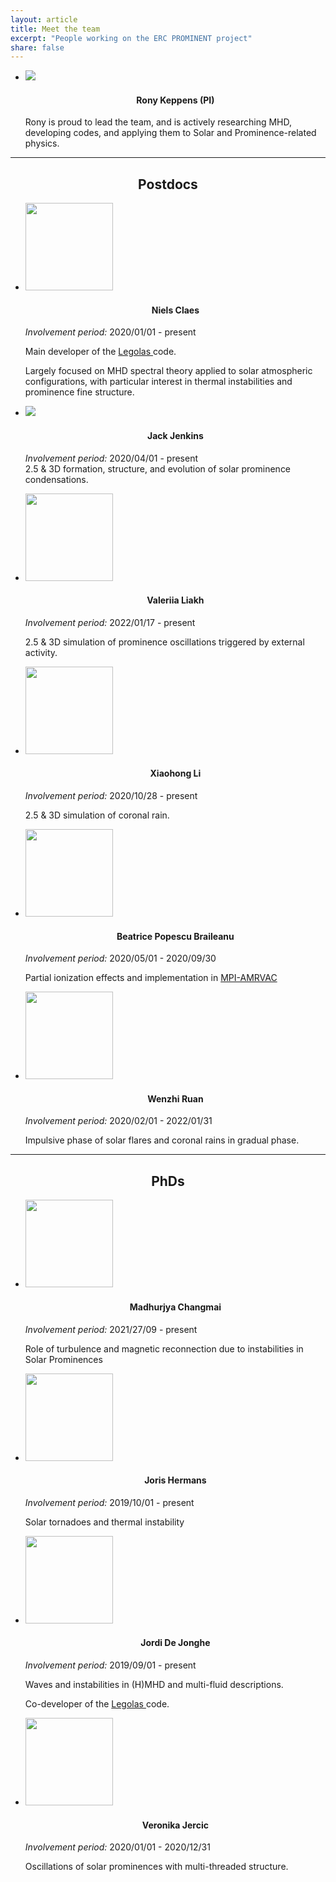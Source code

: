 ```yaml
---
layout: article
title: Meet the team
excerpt: "People working on the ERC PROMINENT project"
share: false
---
```


<ul class="th-grid">
  <li>
    <a href="ronykeppens"><img src="{{ site.url }}/images/bio-photo-RK.png"></a>
  </li>
  <h4 style="text-align:center">Rony Keppens (PI)</h4>

  Rony is proud to lead the team, and is actively researching MHD, developing codes, and applying them to Solar and Prominence-related physics.
</ul>

***

<h2 style="text-align:center">Postdocs</h2>

<ul class="th-grid">
  <li>
    <a href="nielsclaes"><img src="{{ site.url }}/images/bio-photo-NC.png" width="140"></a>
  </li>
  <h4 style="text-align:center">Niels Claes</h4>

  <em>Involvement period:</em> 2020/01/01 - present <br>

  Main developer of the
  <a href="https://github.com/n-claes/legolas">
    Legolas
  </a>
  code. <br>

  Largely focused on MHD spectral theory applied to solar atmospheric
  configurations, with particular interest in thermal instabilities and prominence
  fine structure.
</ul>

<ul class="th-grid_right">
  <li>
    <a href="jackjenkins"><img src="{{ site.url }}/images/jack_bio_photo_erc.jpg"></a>
  </li>
  <h4 style="text-align:center">Jack Jenkins</h4>

  <em>Involvement period:</em> 2020/04/01 - present <br>
  2.5 & 3D formation, structure, and evolution of solar prominence condensations.
</ul>


<ul class="th-grid">
  <li>
    <a href="valeriialiakh"><img src="{{ site.url }}/images/bio-photo-VL.jpg" width="140"></a>
  </li>
  <h4 style="text-align:center">Valeriia Liakh</h4>

  <em>Involvement period:</em> 2022/01/17 - present <br>

  2.5 & 3D simulation of prominence oscillations triggered by external activity.
</ul>


<ul class="th-grid_right">
  <li>
   <a href="xiaohongli"><img src="{{ site.url }}/images/bio-photo-Xiaohong.jpg" width="140"></a>
  </li>
  <h4 style="text-align:center">Xiaohong Li</h4>

  <em>Involvement period:</em> 2020/10/28 - present <br>

  2.5 & 3D simulation of coronal rain.
</ul>


<ul class="th-grid">
  <li>
    <a href="beatricebraileanu"><img src="{{ site.url }}/images/bio-photo-bpb.png" width="140"></a>
  </li>
  <h4 style="text-align:center">Beatrice Popescu Braileanu</h4>

  <em>Involvement period:</em> 2020/05/01 - 2020/09/30 <br>

  Partial ionization effects and implementation in
  <a href="http://amrvac.org">
    MPI-AMRVAC
  </a>
</ul>


<ul class="th-grid_right">
  <li>
    <a href="wenzhiruan"><img src="{{ site.url }}/images/wenzhi_bio_photo.jpg" width="140"></a>
  </li>
  <h4 style="text-align:center">Wenzhi Ruan</h4>

  <em>Involvement period:</em> 2020/02/01 - 2022/01/31 <br>

  Impulsive phase of solar flares and coronal rains in gradual phase.
</ul>

***

<h2 style="text-align:center">PhDs</h2>

<ul class="th-grid_right">
  <li>
    <a href="madhurjyachangmai"><img src="{{ site.url }}/images/bio-photo.jpg" width="140" ></a>
  </li>
  <h4 style="text-align:center">Madhurjya Changmai</h4>

  <em>Involvement period:</em> 2021/27/09 - present <br>

  Role of turbulence and magnetic reconnection due to instabilities in Solar Prominences
</ul>


<ul class="th-grid">
  <li>
    <a href="jorishermans"><img src="{{ site.url }}/images/bio-photo-Joris.jpg" width="140" ></a>
  </li>
  <h4 style="text-align:center">Joris Hermans</h4>

  <em>Involvement period:</em> 2019/10/01 - present <br>

  Solar tornadoes and thermal instability
</ul>


<ul class="th-grid_right">
  <li>
    <a href="jordidejonghe"><img src="{{ site.url }}/images/bio-photo-JDJ.jpg" width="140"></a>
  </li>
  <h4 style="text-align:center">Jordi De Jonghe</h4>

  <em>Involvement period:</em> 2019/09/01 - present <br>

  Waves and instabilities in (H)MHD and multi-fluid descriptions. <br>

  Co-developer of the
  <a href="https://legolas.science">
    Legolas
  </a>
  code.
</ul>


<ul class="th-grid">
  <li>
    <a href="veronikajercic"><img src="{{ site.url }}/images/bio-photo.jpg" width="140"></a>
  </li>
  <h4 style="text-align:center">Veronika Jercic</h4>

  <em>Involvement period:</em> 2020/01/01 - 2020/12/31 <br>

 Oscillations of solar prominences with multi-threaded structure.
</ul>


